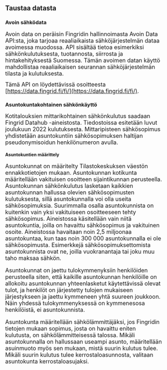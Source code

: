 ## Taustaa datasta

### Avoin sähködata
<font size="4"> 
Avoin data on peräisin Fingridin hallinnoimasta Avoin Data API:sta, joka tarjoaa reaaliaikaista sähköjärjestelmän dataa avoimessa muodossa. API sisältää tietoa esimerkiksi sähkönkulutuksesta, tuotannosta, siirrosta ja hintakehityksestä Suomessa. Tämän avoimen datan käyttö mahdollistaa reaaliaikaisen seurannan sähköjärjestelmän tilasta ja kulutuksesta.

Tämä API on löydettävissä osoitteesta [https://data.fingrid.fi/fi/](https://data.fingrid.fi/fi/).
</font> 

### Asuntokuntakohtainen sähkönkäyttö 
<font size="4"> 
Kotitalouksien mittarikohtainen sähkönkulutus saadaan Fingrid Datahub -aineistosta. Tiedostoissa esitetään luvut joulukuun 2022 kulutuksesta. Mittaripisteen sähkösopimus yhdistetään asuntokuntiin sähkösopimuksen haltijan pseudonymisoidun henkilönumeron avulla.
</font> 


#### Asuntokuntien määrittely
<font size="4"> 
Asuntokunnat on määritelty Tilastokeskuksen väestön ennakkotietojen mukaan. Asuntokunnan kotikunta määritellään vakituisen osoitteen sijaintikunnan perusteella. Asuntokunnan sähkönkulutus lasketaan kaikkien asuntokunnan hallussa olevien sähkösopimusten kulutuksesta, sillä asuntokunnalla voi olla useita sähkösopimuksia. Suurimmalla osalla asuntokunnista on kuitenkin vain yksi vakituiseen osoitteeseen tehty sähkösopimus. Aineistossa käsitellään vain niitä asuntokuntia, joilla on havaittu sähkösopimus ja vakituinen osoite. Aineistossa havaitaan noin 2,5 miljoonaa asuntokuntaa, kun taas noin 300 000 asuntokunnalla ei ole sähkösopimusta. Esimerkkejä sähkösopimuksettomista asuntokunnista ovat ne, joilla vuokranantaja tai joku muu taho maksaa sähkön.

Asuntokunnat on jaettu tulokymmenyksiin henkilöiden perusteella siten, että kaikille asuntokunnan henkilöille on allokoitu asuntokunnan yhteenlasketut käytettävissä olevat tulot, ja henkilöt on järjestetty tulojen mukaiseen järjestykseen ja jaettu kymmeneen yhtä suureen joukkoon. Näin yhdessä tulokymmenyksessä on kymmenesosa henkilöistä, ei asuntokunnista.

Asuntokunta määritellään sähkölämmittäjäksi, jos Fingridin tietojen mukaan sopimus, josta on havaittu eniten kulutusta, on sähkölämmitteisessä talossa. Mikäli asuntokunnalla on hallussaan useampi asunto, määritellään asuinmuoto myös sen mukaan, mistä suurin kulutus tulee. Mikäli suurin kulutus tulee kerrostaloasunnosta, valitaan asuntokunta kerrostaloasujaksi. 

</font> 


